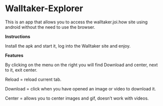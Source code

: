 # Walltaker-Explorer
This is an app that allows you to access the walltaker.joi.how site using android without the need to use the browser.

**Instructions**

Install the apk and start it, log into the Walltaker site and enjoy.

**Features**

By clicking on the menu on the right you will find Download and center, next to it, exit center.

Reload = reload current tab.

Download = click when you have opened an image or video to download it.

Center = allows you to center images and gif, doesn’t work with videos.
